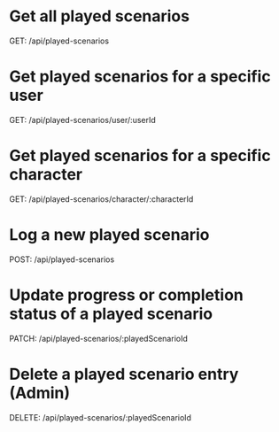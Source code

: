 # Get all played scenarios

GET: /api/played-scenarios

# Get played scenarios for a specific user

GET: /api/played-scenarios/user/:userId

# Get played scenarios for a specific character

GET: /api/played-scenarios/character/:characterId

# Log a new played scenario

POST: /api/played-scenarios

# Update progress or completion status of a played scenario

PATCH: /api/played-scenarios/:playedScenarioId

# Delete a played scenario entry (Admin)

DELETE: /api/played-scenarios/:playedScenarioId
